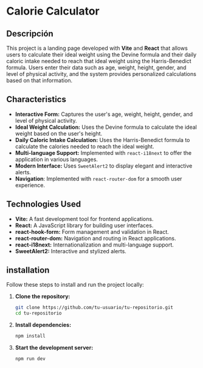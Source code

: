 # Calorie Calculator

## Descripción

This project is a landing page developed with **Vite** and **React** that allows users to calculate their ideal weight using the Devine formula and their daily caloric intake needed to reach that ideal weight using the Harris-Benedict formula. Users enter their data such as age, weight, height, gender, and level of physical activity, and the system provides personalized calculations based on that information.

## Characteristics

- **Interactive Form:** Captures the user's age, weight, height, gender, and level of physical activity.
- **Ideal Weight Calculation:** Uses the Devine formula to calculate the ideal weight based on the user's height.
- **Daily Caloric Intake Calculation:** Uses the Harris-Benedict formula to calculate the calories needed to reach the ideal weight.
- **Multi-language Support:** Implemented with `react-i18next` to offer the application in various languages.
- **Modern Interface:** Uses `SweetAlert2` to display elegant and interactive alerts.
- **Navigation**: Implemented with `react-router-dom` for a smooth user experience.

## Technologies Used

- **Vite:** A fast development tool for frontend applications.
- **React:** A JavaScript library for building user interfaces.
- **react-hook-form:** Form management and validation in React.
- **react-router-dom:** Navigation and routing in React applications.
- **react-i18next:** Internationalization and multi-language support.
- **SweetAlert2:** Interactive and stylized alerts.

## installation

Follow these steps to install and run the project locally:

1. **Clone the repository:**

   ```bash
   git clone https://github.com/tu-usuario/tu-repositorio.git
   cd tu-repositorio

2. **Install dependencies:**
   ```bash
   npm install

3. **Start the development server:**
   ```bash
   npm run dev
